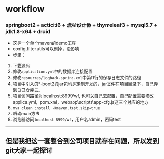 # workflow
### springboot2 + acticiti6 + 流程设计器 + thymeleaf3 + mysql5.7 + jdk1.8-x64 + druid
- 这是一个单个maven的demo工程
- config,filter,utils可以删掉，没影响
- 步骤：
1. 下载源码
2. 修改```application.yml```中的数据库连接配置
3. 修改```resources/logback-spring.xml```中第11行的保存日志文件的路径
4. 项目中引入的*-boot2的jar包均是定制开发的，jar文件在项目目录下，自己弄到自己仓库去。
5. 项目访问路径为localhost:8999/wf, 也可以自己去配置，自己配置需要修改applica.yml，pom.xml，webapp\scripts\app-cfg.js这三个对应的地方
6. ```mvn clean install -Dmaven.test.skip=true```
7. 启动main方法
8. 浏览器访问```localhost:8999/wf```，用户名admin，密码test

----------
## 但是我把这一套整合到公司项目就存在问题，所以发到git大家一起探讨
